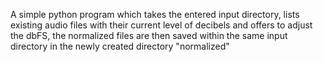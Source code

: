 A simple python program which takes the entered input directory, lists existing audio files with their current level of decibels and offers to adjust the dbFS, the normalized files are then saved within the same input directory in the newly created directory "normalized"
